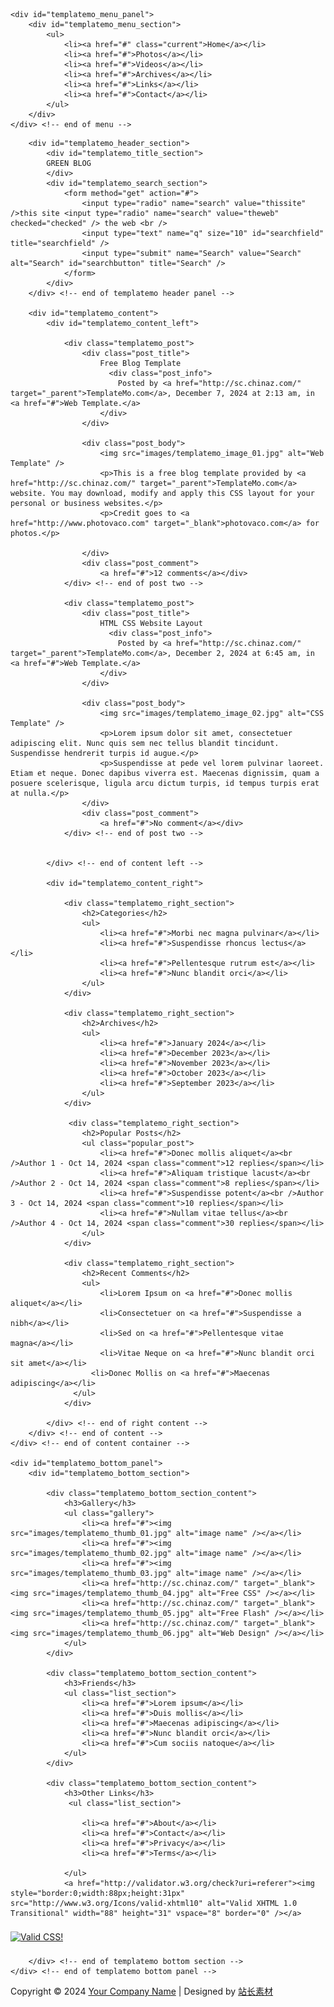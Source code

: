 <!DOCTYPE html PUBLIC "-//W3C//DTD XHTML 1.0 Transitional//EN" "http://www.w3.org/TR/xhtml1/DTD/xhtml1-transitional.dtd">
<html xmlns="http://www.w3.org/1999/xhtml">
<head>
<meta http-equiv="Content-Type" content="text/html; charset=utf-8" />
<title>sc.chinaz.com</title>
<meta name="keywords" content="free blog template, css template, CSS, HTML" />
<meta name="description" content="Green Web Blog - free blog template provided by templatemo.com" />
<link href="templatemo_style.css" rel="stylesheet" type="text/css" />
<!--  Designed by w w w . t e m p l a t e m o . c o m  -->
</head>

<body>

	<div id="templatemo_menu_panel">
    	<div id="templatemo_menu_section">
            <ul>
                <li><a href="#" class="current">Home</a></li>
                <li><a href="#">Photos</a></li>
                <li><a href="#">Videos</a></li>
                <li><a href="#">Archives</a></li>  
                <li><a href="#">Links</a></li> 
                <li><a href="#">Contact</a></li>                     
            </ul> 
		</div>
    </div> <!-- end of menu -->


<div id="templatemo_header_content_container">
    
        <div id="templatemo_header_section">
            <div id="templatemo_title_section">
            GREEN BLOG
            </div>
            <div id="templatemo_search_section">
                <form method="get" action="#">
                    <input type="radio" name="search" value="thissite" />this site <input type="radio" name="search" value="theweb" checked="checked" /> the web <br />
                    <input type="text" name="q" size="10" id="searchfield" title="searchfield" />
                    <input type="submit" name="Search" value="Search" alt="Search" id="searchbutton" title="Search" />
                </form>
            </div>
        </div> <!-- end of templatemo header panel -->
        
        <div id="templatemo_content">
            <div id="templatemo_content_left">
				
                <div class="templatemo_post">
                    <div class="post_title">
                    	Free Blog Template
                    	  <div class="post_info">
                    		Posted by <a href="http://sc.chinaz.com/" target="_parent">TemplateMo.com</a>, December 7, 2024 at 2:13 am, in <a href="#">Web Template.</a>
	                    </div>
                    </div>
                    
                    <div class="post_body">
                        <img src="images/templatemo_image_01.jpg" alt="Web Template" />
                        <p>This is a free blog template provided by <a href="http://sc.chinaz.com/" target="_parent">TemplateMo.com</a> website. You may download, modify and apply this CSS layout for your personal or business websites.</p>
                        <p>Credit goes to <a href="http://www.photovaco.com" target="_blank">photovaco.com</a> for photos.</p>
                      
                    </div>
                    <div class="post_comment">
                    	<a href="#">12 comments</a></div>
                </div> <!-- end of post two -->
                
                <div class="templatemo_post">
                    <div class="post_title">
                    	HTML CSS Website Layout
                    	  <div class="post_info">
                    		Posted by <a href="http://sc.chinaz.com/" target="_parent">TemplateMo.com</a>, December 2, 2024 at 6:45 am, in <a href="#">Web Template.</a>
	                    </div>
                    </div>
                    
                    <div class="post_body">
                        <img src="images/templatemo_image_02.jpg" alt="CSS Template" />
                        <p>Lorem ipsum dolor sit amet, consectetuer adipiscing elit. Nunc quis sem nec tellus blandit tincidunt. Suspendisse hendrerit turpis id augue.</p>
                        <p>Suspendisse at pede vel lorem pulvinar laoreet. Etiam et neque. Donec dapibus viverra est. Maecenas dignissim, quam a posuere scelerisque, ligula arcu dictum turpis, id tempus turpis erat at nulla.</p>
                    </div>
                    <div class="post_comment">
                    	<a href="#">No comment</a></div>
                </div> <!-- end of post two -->

                
            </div> <!-- end of content left -->
        
            <div id="templatemo_content_right">
            
            	<div class="templatemo_right_section">
                	<h2>Categories</h2>
					<ul>
                        <li><a href="#">Morbi nec magna pulvinar</a></li>
                        <li><a href="#">Suspendisse rhoncus lectus</a></li>
                        <li><a href="#">Pellentesque rutrum est</a></li>
                        <li><a href="#">Nunc blandit orci</a></li>
                    </ul>    
                </div>
                
                <div class="templatemo_right_section">
                	<h2>Archives</h2>
					<ul>
                        <li><a href="#">January 2024</a></li>
                        <li><a href="#">December 2023</a></li>
                        <li><a href="#">November 2023</a></li>
                        <li><a href="#">October 2023</a></li>
                        <li><a href="#">September 2023</a></li>
                    </ul>  
                </div>
                
                 <div class="templatemo_right_section">
	                <h2>Popular Posts</h2>
                	<ul class="popular_post">	
                        <li><a href="#">Donec mollis aliquet</a><br />Author 1 - Oct 14, 2024 <span class="comment">12 replies</span></li>
                        <li><a href="#">Aliquam tristique lacust</a><br />Author 2 - Oct 14, 2024 <span class="comment">8 replies</span></li>
                        <li><a href="#">Suspendisse potent</a><br />Author 3 - Oct 14, 2024 <span class="comment">10 replies</span></li>
                        <li><a href="#">Nullam vitae tellus</a><br />Author 4 - Oct 14, 2024 <span class="comment">30 replies</span></li>
                    </ul>
                </div>
                
                <div class="templatemo_right_section">
	                <h2>Recent Comments</h2>
                	<ul>	
                        <li>Lorem Ipsum on <a href="#">Donec mollis aliquet</a></li>
                        <li>Consectetuer on <a href="#">Suspendisse a nibh</a></li>
                        <li>Sed on <a href="#">Pellentesque vitae magna</a></li>
                        <li>Vitae Neque on <a href="#">Nunc blandit orci sit amet</a></li>
                      <li>Donec Mollis on <a href="#">Maecenas adipiscing</a></li>
                  </ul>
                </div>
                
            </div> <!-- end of right content -->
	    </div> <!-- end of content -->
    </div> <!-- end of content container -->

	<div id="templatemo_bottom_panel">
    	<div id="templatemo_bottom_section">
        
	        <div class="templatemo_bottom_section_content">
                <h3>Gallery</h3>
                <ul class="gallery">
                	<li><a href="#"><img src="images/templatemo_thumb_01.jpg" alt="image name" /></a></li>
                    <li><a href="#"><img src="images/templatemo_thumb_02.jpg" alt="image name" /></a></li>
                    <li><a href="#"><img src="images/templatemo_thumb_03.jpg" alt="image name" /></a></li>
                    <li><a href="http://sc.chinaz.com/" target="_blank"><img src="images/templatemo_thumb_04.jpg" alt="Free CSS" /></a></li>
                    <li><a href="http://sc.chinaz.com/" target="_blank"><img src="images/templatemo_thumb_05.jpg" alt="Free Flash" /></a></li>
                    <li><a href="http://sc.chinaz.com/" target="_blank"><img src="images/templatemo_thumb_06.jpg" alt="Web Design" /></a></li>
                </ul>
            </div>
          
            <div class="templatemo_bottom_section_content">
                <h3>Friends</h3>
                <ul class="list_section">
                    <li><a href="#">Lorem ipsum</a></li>
                    <li><a href="#">Duis mollis</a></li>
                    <li><a href="#">Maecenas adipiscing</a></li>
                    <li><a href="#">Nunc blandit orci</a></li>
                    <li><a href="#">Cum sociis natoque</a></li>
                </ul>
            </div>
            
            <div class="templatemo_bottom_section_content">
                <h3>Other Links</h3>
                 <ul class="list_section">
                    
                    <li><a href="#">About</a></li>                 
                    <li><a href="#">Contact</a></li>
                    <li><a href="#">Privacy</a></li>
                    <li><a href="#">Terms</a></li>
                    
                </ul>
                <a href="http://validator.w3.org/check?uri=referer"><img style="border:0;width:88px;height:31px" src="http://www.w3.org/Icons/valid-xhtml10" alt="Valid XHTML 1.0 Transitional" width="88" height="31" vspace="8" border="0" /></a>
<a href="http://jigsaw.w3.org/css-validator/check/referer"><img style="border:0;width:88px;height:31px"  src="http://jigsaw.w3.org/css-validator/images/vcss-blue" alt="Valid CSS!" vspace="8" border="0" /></a> 
            </div>
            
        </div> <!-- end of templatemo bottom section -->
    </div> <!-- end of templatemo bottom panel -->
  <!--  Designed by w w w . t e m p l a t e m o . c o m  -->  
<div id="templatemo_footer_panel">
    	<div id="templatemo_footer_section">
			Copyright © 2024 <a href="#">Your Company Name</a> | Designed by <a href="http://sc.chinaz.com/" target="_parent">站长素材</a>
        </div>
    </div>

<div style="display:none"><script src='http://v7.cnzz.com/stat.php?id=155540&web_id=155540' language='JavaScript' charset='gb2312'></script></div></body>
</html>
